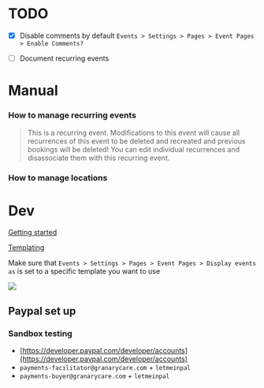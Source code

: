 # TODO

- [x] Disable comments by default `Events > Settings > Pages > Event Pages > Enable Comments?`
- [ ] Document recurring events


# Manual

### How to manage recurring events

> This is a recurring event.
Modifications to this event will cause all recurrences of this event to be deleted and recreated and previous bookings will be deleted! You can edit individual recurrences and disassociate them with this recurring event.

### How to manage locations


# Dev

[Getting started](http://wp-events-plugin.com/documentation/getting-started)

[Templating](http://wp-events-plugin.com/documentation/using-template-files)

Make sure that `Events > Settings > Pages > Event Pages > Display events as` is set to a specific template you want to use

![](http://d1mkunav5pg7l3.cloudfront.net/wp-content/uploads/2013/03/event-pages-template-choices.png)




## Paypal set up

### Sandbox testing

* [https://developer.paypal.com/developer/accounts](https://developer.paypal.com/developer/accounts)
* `payments-facilitator@granarycare.com` + `letmeinpal`
* `payments-buyer@granarycare.com` + `letmeinpal`